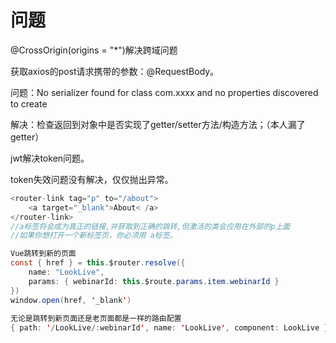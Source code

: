 # 问题

@CrossOrigin(origins = "*")解决跨域问题



获取axios的post请求携带的参数：@RequestBody。



问题：No serializer found for class com.xxxx and no properties discovered to create

解决：检查返回到对象中是否实现了getter/setter方法/构造方法；（本人漏了getter）



jwt解决token问题。



token失效问题没有解决，仅仅抛出异常。

```java
<router-link tag="p" to="/about">
 	<a target="_blank">About< /a>
</router-link>
//a标签将会成为真正的链接,并获取到正确的跳转,但激活的类会应用在外部的p上面
//如果你想打开一个新标签页，你必须用 a标签。
```



```java
Vue跳转到新的页面
const { href } = this.$router.resolve({
    name: "LookLive",
    params: { webinarId: this.$route.params.item.webinarId }
})
window.open(href, '_blank')
    
无论是跳转到新页面还是老页面都是一样的路由配置
{ path: '/LookLive/:webinarId', name: 'LookLive', component: LookLive }
```













